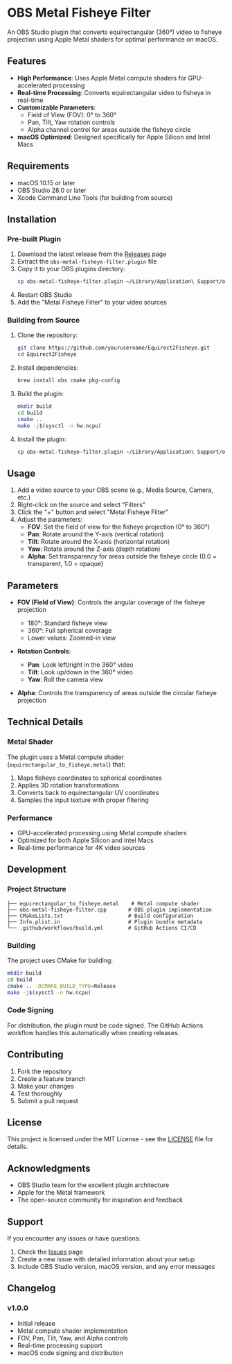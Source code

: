# OBS Metal Fisheye Filter

An OBS Studio plugin that converts equirectangular (360°) video to fisheye projection using Apple Metal shaders for optimal performance on macOS.

## Features

- **High Performance**: Uses Apple Metal compute shaders for GPU-accelerated processing
- **Real-time Processing**: Converts equirectangular video to fisheye in real-time
- **Customizable Parameters**:
  - Field of View (FOV): 0° to 360°
  - Pan, Tilt, Yaw rotation controls
  - Alpha channel control for areas outside the fisheye circle
- **macOS Optimized**: Designed specifically for Apple Silicon and Intel Macs

## Requirements

- macOS 10.15 or later
- OBS Studio 28.0 or later
- Xcode Command Line Tools (for building from source)

## Installation

### Pre-built Plugin

1. Download the latest release from the [Releases](https://github.com/yourusername/Equirect2Fisheye/releases) page
2. Extract the `obs-metal-fisheye-filter.plugin` file
3. Copy it to your OBS plugins directory:
   ```bash
   cp obs-metal-fisheye-filter.plugin ~/Library/Application\ Support/obs-studio/plugins/
   ```
4. Restart OBS Studio
5. Add the "Metal Fisheye Filter" to your video sources

### Building from Source

1. Clone the repository:
   ```bash
   git clone https://github.com/yourusername/Equirect2Fisheye.git
   cd Equirect2Fisheye
   ```

2. Install dependencies:
   ```bash
   brew install obs cmake pkg-config
   ```

3. Build the plugin:
   ```bash
   mkdir build
   cd build
   cmake ..
   make -j$(sysctl -n hw.ncpu)
   ```

4. Install the plugin:
   ```bash
   cp obs-metal-fisheye-filter.plugin ~/Library/Application\ Support/obs-studio/plugins/
   ```

## Usage

1. Add a video source to your OBS scene (e.g., Media Source, Camera, etc.)
2. Right-click on the source and select "Filters"
3. Click the "+" button and select "Metal Fisheye Filter"
4. Adjust the parameters:
   - **FOV**: Set the field of view for the fisheye projection (0° to 360°)
   - **Pan**: Rotate around the Y-axis (vertical rotation)
   - **Tilt**: Rotate around the X-axis (horizontal rotation)
   - **Yaw**: Rotate around the Z-axis (depth rotation)
   - **Alpha**: Set transparency for areas outside the fisheye circle (0.0 = transparent, 1.0 = opaque)

## Parameters

- **FOV (Field of View)**: Controls the angular coverage of the fisheye projection
  - 180°: Standard fisheye view
  - 360°: Full spherical coverage
  - Lower values: Zoomed-in view

- **Rotation Controls**:
  - **Pan**: Look left/right in the 360° video
  - **Tilt**: Look up/down in the 360° video
  - **Yaw**: Roll the camera view

- **Alpha**: Controls the transparency of areas outside the circular fisheye projection

## Technical Details

### Metal Shader

The plugin uses a Metal compute shader (`equirectangular_to_fisheye.metal`) that:
1. Maps fisheye coordinates to spherical coordinates
2. Applies 3D rotation transformations
3. Converts back to equirectangular UV coordinates
4. Samples the input texture with proper filtering

### Performance

- GPU-accelerated processing using Metal compute shaders
- Optimized for both Apple Silicon and Intel Macs
- Real-time performance for 4K video sources

## Development

### Project Structure

```
├── equirectangular_to_fisheye.metal    # Metal compute shader
├── obs-metal-fisheye-filter.cpp       # OBS plugin implementation
├── CMakeLists.txt                     # Build configuration
├── Info.plist.in                      # Plugin bundle metadata
└── .github/workflows/build.yml        # GitHub Actions CI/CD
```

### Building

The project uses CMake for building:

```bash
mkdir build
cd build
cmake .. -DCMAKE_BUILD_TYPE=Release
make -j$(sysctl -n hw.ncpu)
```

### Code Signing

For distribution, the plugin must be code signed. The GitHub Actions workflow handles this automatically when creating releases.

## Contributing

1. Fork the repository
2. Create a feature branch
3. Make your changes
4. Test thoroughly
5. Submit a pull request

## License

This project is licensed under the MIT License - see the [LICENSE](LICENSE) file for details.

## Acknowledgments

- OBS Studio team for the excellent plugin architecture
- Apple for the Metal framework
- The open-source community for inspiration and feedback

## Support

If you encounter any issues or have questions:

1. Check the [Issues](https://github.com/yourusername/Equirect2Fisheye/issues) page
2. Create a new issue with detailed information about your setup
3. Include OBS Studio version, macOS version, and any error messages

## Changelog

### v1.0.0
- Initial release
- Metal compute shader implementation
- FOV, Pan, Tilt, Yaw, and Alpha controls
- Real-time processing support
- macOS code signing and distribution
